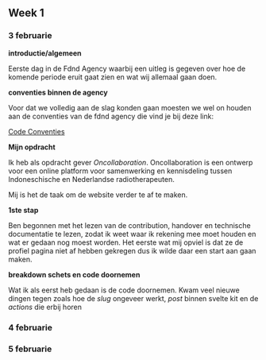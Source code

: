 ## Week 1

### 3 februarie

**introductie/algemeen**

Eerste dag in de Fdnd Agency waarbij een uitleg is gegeven over hoe de komende periode eruit gaat zien en wat wij allemaal gaan doen.

**conventies binnen de agency**

Voor dat we volledig aan de slag konden gaan moesten we wel on houden aan de conventies van de fdnd agency die vind je bij deze link:

[Code Conventies](https://github.com/fdnd-agency/.github/wiki/Conventions)

**Mijn opdracht**

Ik heb als opdracht gever *Oncollaboration*. 
Oncollaboration is een ontwerp voor een online platform voor samenwerking en kennisdeling tussen Indoneschische en Nederlandse radiotherapeuten.

Mij is het de taak om de website verder te af te maken.

**1ste stap**

Ben begonnen met het lezen van de contribution, handover en technische documentatie te lezen, zodat ik weet waar ik rekening mee moet houden en wat er gedaan nog moest worden. Het eerste wat mij opviel is dat ze de profiel pagina niet af hebben gekregen dus ik wilde daar een start aan gaan maken.

**breakdown schets en code doornemen**

Wat ik als eerst heb gedaan is de code doornemen. Kwam veel nieuwe dingen tegen zoals hoe de *slug* ongeveer werkt, *post* binnen svelte kit en de *actions* die erbij horen

### 4 februarie

### 5 februarie